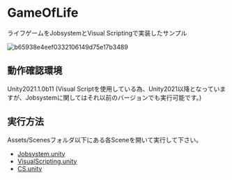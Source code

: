 # GameOfLife

ライフゲームをJobsystemとVisual Scriptingで実装したサンプル

![b65938e4eef0332106149d75e17b3489](https://user-images.githubusercontent.com/29646672/112272214-3de51e80-8cbf-11eb-80cf-0b6ebc587438.gif)

## 動作確認環境

Unity2021.1.0b11
(Visual Scriptを使用している為、Unity2021以降となっていますが、Jobsystemに関してはそれ以前のバージョンでも実行可能です。)

## 実行方法

Assets/Scenesフォルダ以下にある各Sceneを開いて実行して下さい。

- [Jobsystem.unity](https://github.com/katsumasa/GameOfLife/blob/main/Assets/Scenes/Jobsystem.unity)
- [VisualScripting.unity](https://github.com/katsumasa/GameOfLife/blob/main/Assets/Scenes/VisualScripting.unity)
- [CS.unity](https://github.com/katsumasa/GameOfLife/blob/main/Assets/Scenes/CS.unity)

```Visual Scriptingは極端にパフォーマンスが悪く、UnityEditor上で実行する場合は、cellMapのサイズを30x30未満にすることをお勧めします。(cellMapのサイズを100x100にした際、CPUがIntel(R) Core(TM) i7-10875Hの場合でもUnityEditorがフリーズしました。)
```
